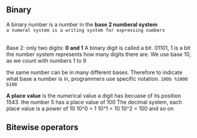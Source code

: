 ## Binary
A binary number is a number in the **base 2 numberal system**<br>
```a numeral system is a writing system for expressing numbers```<br><br>

Base 2: only two digits: **0 and 1**
A binary digit is called a bit. 01101, 1 is a bit
the number system represents how many digits there are.
We use base 10, as we count with numbers 1 to 9

the same number can be in many different bases. Therefore to indicate what base a number is in, programmers use specific notation.
```100b %1000 b100```

**A place value** is the numerical value a digit has becuase of its position
1543. the number 5 has a place value of 100
The decimal system, each place value is a power of 10
10^0 = 1
10^1 = 10
10^2 = 100 and so on

## Bitewise operators
